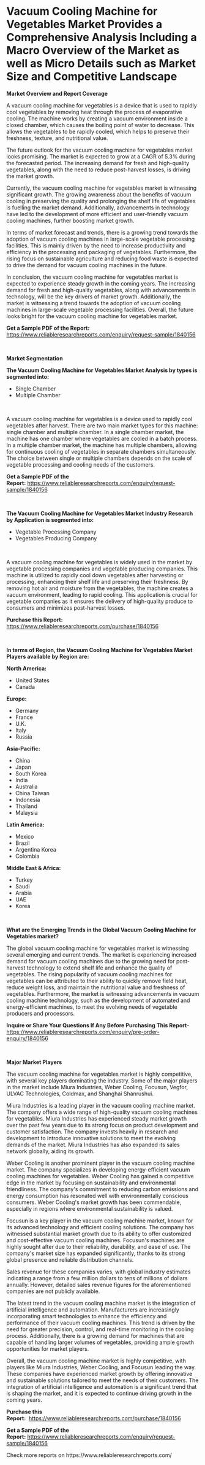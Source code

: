 <p><h1>Vacuum Cooling Machine for Vegetables Market Provides a Comprehensive Analysis Including a Macro Overview of the Market as well as Micro Details such as Market Size and Competitive Landscape</h1></p><p><strong>Market Overview and Report Coverage</strong></p>
<p><p>A vacuum cooling machine for vegetables is a device that is used to rapidly cool vegetables by removing heat through the process of evaporative cooling. The machine works by creating a vacuum environment inside a closed chamber, which causes the boiling point of water to decrease. This allows the vegetables to be rapidly cooled, which helps to preserve their freshness, texture, and nutritional value.</p><p>The future outlook for the vacuum cooling machine for vegetables market looks promising. The market is expected to grow at a CAGR of 5.3% during the forecasted period. The increasing demand for fresh and high-quality vegetables, along with the need to reduce post-harvest losses, is driving the market growth.</p><p>Currently, the vacuum cooling machine for vegetables market is witnessing significant growth. The growing awareness about the benefits of vacuum cooling in preserving the quality and prolonging the shelf life of vegetables is fuelling the market demand. Additionally, advancements in technology have led to the development of more efficient and user-friendly vacuum cooling machines, further boosting market growth.</p><p>In terms of market forecast and trends, there is a growing trend towards the adoption of vacuum cooling machines in large-scale vegetable processing facilities. This is mainly driven by the need to increase productivity and efficiency in the processing and packaging of vegetables. Furthermore, the rising focus on sustainable agriculture and reducing food waste is expected to drive the demand for vacuum cooling machines in the future.</p><p>In conclusion, the vacuum cooling machine for vegetables market is expected to experience steady growth in the coming years. The increasing demand for fresh and high-quality vegetables, along with advancements in technology, will be the key drivers of market growth. Additionally, the market is witnessing a trend towards the adoption of vacuum cooling machines in large-scale vegetable processing facilities. Overall, the future looks bright for the vacuum cooling machine for vegetables market.</p></p>
<p><strong>Get a Sample PDF of the Report:</strong> <a href="https://www.reliableresearchreports.com/enquiry/request-sample/1840156">https://www.reliableresearchreports.com/enquiry/request-sample/1840156</a></p>
<p>&nbsp;</p>
<p><strong>Market Segmentation</strong></p>
<p><strong>The Vacuum Cooling Machine for Vegetables Market Analysis by types is segmented into:</strong></p>
<p><ul><li>Single Chamber</li><li>Multiple Chamber</li></ul></p>
<p>&nbsp;</p>
<p><p>A vacuum cooling machine for vegetables is a device used to rapidly cool vegetables after harvest. There are two main market types for this machine: single chamber and multiple chamber. In a single chamber market, the machine has one chamber where vegetables are cooled in a batch process. In a multiple chamber market, the machine has multiple chambers, allowing for continuous cooling of vegetables in separate chambers simultaneously. The choice between single or multiple chambers depends on the scale of vegetable processing and cooling needs of the customers.</p></p>
<p><strong>Get a Sample PDF of the Report:</strong>&nbsp;<a href="https://www.reliableresearchreports.com/enquiry/request-sample/1840156">https://www.reliableresearchreports.com/enquiry/request-sample/1840156</a></p>
<p>&nbsp;</p>
<p><strong>The Vacuum Cooling Machine for Vegetables Market Industry Research by Application is segmented into:</strong></p>
<p><ul><li>Vegetable Processing Company</li><li>Vegetables Producing Company</li></ul></p>
<p>&nbsp;</p>
<p><p>A vacuum cooling machine for vegetables is widely used in the market by vegetable processing companies and vegetable producing companies. This machine is utilized to rapidly cool down vegetables after harvesting or processing, enhancing their shelf life and preserving their freshness. By removing hot air and moisture from the vegetables, the machine creates a vacuum environment, leading to rapid cooling. This application is crucial for vegetable companies as it ensures the delivery of high-quality produce to consumers and minimizes post-harvest losses.</p></p>
<p><strong>Purchase this Report:</strong>&nbsp; <a href="https://www.reliableresearchreports.com/purchase/1840156">https://www.reliableresearchreports.com/purchase/1840156</a></p>
<p>&nbsp;</p>
<p><strong>In terms of Region, the Vacuum Cooling Machine for Vegetables Market Players available by Region are:</strong></p>
<p>
    <p> <strong> North America: </strong>
        <ul>
            <li>United States</li>
            <li>Canada</li>
        </ul>
        </p> 
    <p> <strong> Europe: </strong>
        <ul>
            <li>Germany</li>
            <li>France</li>
            <li>U.K.</li>
            <li>Italy</li>
            <li>Russia</li>
        </ul>
        </p> 
    <p> <strong> Asia-Pacific: </strong>
        <ul>
            <li>China</li>
            <li>Japan</li>
            <li>South Korea</li>
            <li>India</li>
            <li>Australia</li>
            <li>China Taiwan</li>
            <li>Indonesia</li>
            <li>Thailand</li>
            <li>Malaysia</li>
        </ul>
        </p> 
    <p> <strong> Latin America: </strong>
        <ul>
            <li>Mexico</li>
            <li>Brazil</li>
            <li>Argentina Korea</li>
            <li>Colombia</li>
        </ul>
        </p> 
    <p> <strong> Middle East & Africa: </strong>
        <ul>
            <li>Turkey</li>
            <li>Saudi</li>
            <li>Arabia</li>
            <li>UAE</li>
            <li>Korea</li>
        </ul>
    </p>
    </p>
<p>&nbsp;</p>
<p><strong>What are the Emerging Trends in the Global Vacuum Cooling Machine for Vegetables market?</strong></p>
<p><p>The global vacuum cooling machine for vegetables market is witnessing several emerging and current trends. The market is experiencing increased demand for vacuum cooling machines due to the growing need for post-harvest technology to extend shelf life and enhance the quality of vegetables. The rising popularity of vacuum cooling machines for vegetables can be attributed to their ability to quickly remove field heat, reduce weight loss, and maintain the nutritional value and freshness of vegetables. Furthermore, the market is witnessing advancements in vacuum cooling machine technology, such as the development of automated and energy-efficient machines, to meet the evolving needs of vegetable producers and processors.</p></p>
<p><strong>Inquire or Share Your Questions If Any Before Purchasing This Report</strong>- <a href="https://www.reliableresearchreports.com/enquiry/pre-order-enquiry/1840156">https://www.reliableresearchreports.com/enquiry/pre-order-enquiry/1840156</a></p>
<p>&nbsp;</p>
<p><strong>Major Market Players</strong></p>
<p><p>The vacuum cooling machine for vegetables market is highly competitive, with several key players dominating the industry. Some of the major players in the market include Miura Industries, Weber Cooling, Focusun, Vegfor, ULVAC Technologies, Coldmax, and Shanghai Shanrushui.</p><p>Miura Industries is a leading player in the vacuum cooling machine market. The company offers a wide range of high-quality vacuum cooling machines for vegetables. Miura Industries has experienced steady market growth over the past few years due to its strong focus on product development and customer satisfaction. The company invests heavily in research and development to introduce innovative solutions to meet the evolving demands of the market. Miura Industries has also expanded its sales network globally, aiding its growth.</p><p>Weber Cooling is another prominent player in the vacuum cooling machine market. The company specializes in developing energy-efficient vacuum cooling machines for vegetables. Weber Cooling has gained a competitive edge in the market by focusing on sustainability and environmental friendliness. The company's commitment to reducing carbon emissions and energy consumption has resonated well with environmentally conscious consumers. Weber Cooling's market growth has been commendable, especially in regions where environmental sustainability is valued.</p><p>Focusun is a key player in the vacuum cooling machine market, known for its advanced technology and efficient cooling solutions. The company has witnessed substantial market growth due to its ability to offer customized and cost-effective vacuum cooling machines. Focusun's machines are highly sought after due to their reliability, durability, and ease of use. The company's market size has expanded significantly, thanks to its strong global presence and reliable distribution channels.</p><p>Sales revenue for these companies varies, with global industry estimates indicating a range from a few million dollars to tens of millions of dollars annually. However, detailed sales revenue figures for the aforementioned companies are not publicly available.</p><p>The latest trend in the vacuum cooling machine market is the integration of artificial intelligence and automation. Manufacturers are increasingly incorporating smart technologies to enhance the efficiency and performance of their vacuum cooling machines. This trend is driven by the need for greater precision, control, and real-time monitoring in the cooling process. Additionally, there is a growing demand for machines that are capable of handling larger volumes of vegetables, providing ample growth opportunities for market players.</p><p>Overall, the vacuum cooling machine market is highly competitive, with players like Miura Industries, Weber Cooling, and Focusun leading the way. These companies have experienced market growth by offering innovative and sustainable solutions tailored to meet the needs of their customers. The integration of artificial intelligence and automation is a significant trend that is shaping the market, and it is expected to continue driving growth in the coming years.</p></p>
<p><strong>Purchase this Report:</strong>&nbsp;&nbsp;<a href="https://www.reliableresearchreports.com/purchase/1840156">https://www.reliableresearchreports.com/purchase/1840156</a></p>
<p></p>
<p><strong>Get a Sample PDF of the Report:</strong>&nbsp;<a href="https://www.reliableresearchreports.com/enquiry/request-sample/1840156">https://www.reliableresearchreports.com/enquiry/request-sample/1840156</a></p>
<p>Check more reports on https://www.reliableresearchreports.com/</p>